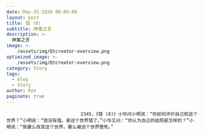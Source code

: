 ```yaml
---
date: May-25-2020 00:00:00
layout: post
title: 错 (8)
subtitle: 神寓之言
description: >-
  神寓之言
image: >-
    /assets/img/Qtcreator-overview.png
optimized_image: >-
    /assets/img/Qtcreator-overview.png
category: Story
tags:
  - blog
  - Story
author: Ron
paginate: true
---
```


							　　2345，《错 (8)》小华问小明说：“你如何评价自己和这个世界？”小明说：“我没有错，是这个世界错了。”小华又问：“你认为自己的结局是怎样的？”小明说：“我要么改变这个世界，要么被这个世界整死。”
							
							
						